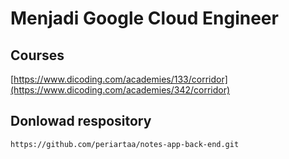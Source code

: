# Menjadi Google Cloud Engineer

## Courses
[https://www.dicoding.com/academies/133/corridor](https://www.dicoding.com/academies/342/corridor)


## Donlowad respository 
``` bash
https://github.com/periartaa/notes-app-back-end.git
```
